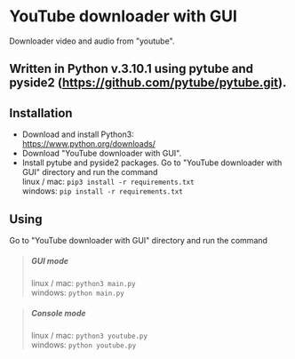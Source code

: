 # YouTube downloader with GUI
Downloader video and audio from "youtube".

Written in Python v.3.10.1 using pytube and pyside2
(https://github.com/pytube/pytube.git).
---
## Installation
* Download and install Python3:  
https://www.python.org/downloads/  
* Download "YouTube downloader with GUI".
* Install pytube and pyside2 packages. Go to "YouTube downloader with GUI" directory and run the command  
linux / maс: `pip3 install -r requirements.txt`  
windows: `pip install -r requirements.txt`  

## Using
Go to "YouTube downloader with GUI" directory and run the command
>##### GUI mode
>linux / maс: `python3 main.py`  
windows: `python main.py`

>##### Console mode
>linux / maс: `python3 youtube.py`  
windows: `python youtube.py`  
